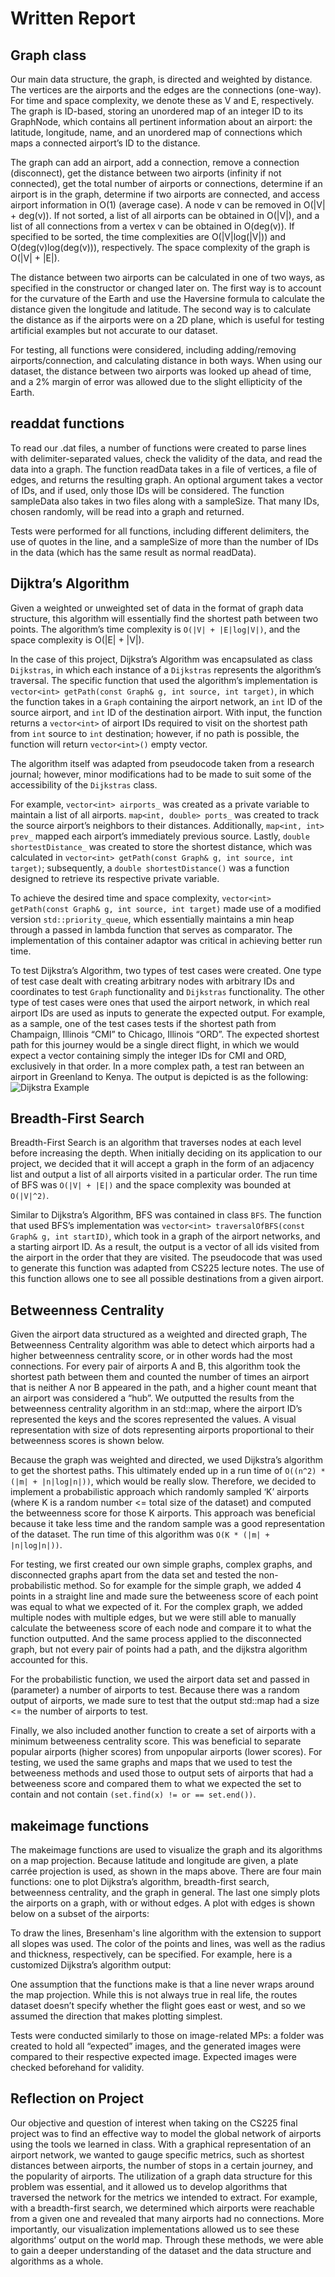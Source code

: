 # Written Report

## Graph class <br>
Our main data structure, the graph, is directed and weighted by distance. The vertices are the airports and the edges are the connections (one-way). For time and space complexity, we denote these as V and E, respectively. The graph is ID-based, storing an unordered map of an integer ID to its GraphNode, which contains all pertinent information about an airport: the latitude, longitude, name, and an unordered map of connections which maps a connected airport’s ID to the distance.

The graph can add an airport, add a connection, remove a connection (disconnect), get the distance between two airports (infinity if not connected), get the total number of airports or connections, determine if an airport is in the graph, determine if two airports are connected, and access airport information in O(1) (average case). A node v can be removed in O(|V| + deg(v)). If not sorted, a list of all airports can be obtained in O(|V|), and a list of all connections from a vertex v can be obtained in O(deg(v)). If specified to be sorted, the time complexities are O(|V|log(|V|)) and O(deg(v)log(deg(v))), respectively. The space complexity of the graph is O(|V| + |E|).

The distance between two airports can be calculated in one of two ways, as specified in the constructor or changed later on. The first way is to account for the curvature of the Earth and use the Haversine formula to calculate the distance given the longitude and latitude. The second way is to calculate the distance as if the airports were on a 2D plane, which is useful for testing artificial examples but not accurate to our dataset.

For testing, all functions were considered, including adding/removing airports/connection, and calculating distance in both ways. When using our dataset, the distance between two airports was looked up ahead of time, and a 2% margin of error was allowed due to the slight ellipticity of the Earth.

## readdat functions <br>
To read our .dat files, a number of functions were created to parse lines with delimiter-separated values, check the validity of the data, and read the data into a graph. The function readData takes in a file of vertices, a file of edges, and returns the resulting graph. An optional argument takes a vector of IDs, and if used, only those IDs will be considered. The function sampleData also takes in two files along with a sampleSize. That many IDs, chosen randomly, will be read into a graph and returned.

Tests were performed for all functions, including different delimiters, the use of quotes in the line, and a sampleSize of more than the number of IDs in the data (which has the same result as normal readData).


## Dijktra’s Algorithm <br>
Given a weighted or unweighted set of data in the format of graph data structure, this algorithm will essentially find the shortest path between two points. The algorithm’s time complexity is `O(|V| + |E|log|V|)`, and the space complexity is O(|E| + |V|). 

In the case of this project, Dijkstra’s Algorithm was encapsulated as class `Dijkstras`, in which each instance of a `Dijkstras` represents the algorithm’s traversal. The specific function that used the algorithm’s implementation is `vector<int> getPath(const Graph& g, int source, int target)`, in which the function takes in a `Graph` containing the airport network, an `int` ID of the source airport, and `int` ID of the destination airport. With input, the function returns a `vector<int>` of airport IDs required to visit on the shortest path from `int` source to `int` destination; however, if no path is possible, the function will return `vector<int>()` empty vector.

The algorithm itself was adapted from pseudocode taken from a research journal; however, minor modifications had to be made to suit some of the accessibility of the `Dijkstras` class. 

For example, `vector<int> airports_` was created as a private variable to maintain a list of all airports. `map<int, double> ports_` was created to track the source airport’s neighbors to their distances. Additionally, `map<int, int> prev_` mapped each airport’s immediately previous source. Lastly, `double shortestDistance_` was created to store the shortest distance, which was calculated in `vector<int> getPath(const Graph& g, int source, int target)`; subsequently, a `double shortestDistance()` was a function designed to retrieve its respective private variable.

To achieve the desired time and space complexity, `vector<int> getPath(const Graph& g, int source, int target)` made use of a modified version `std::priority_queue`, which essentially maintains a min heap through a passed in lambda function that serves as comparator. The implementation of this container adaptor was critical in achieving better run time.

To test Dijkstra’s Algorithm, two types of test cases were created. One type of test case dealt with creating arbitrary nodes with arbitrary IDs and coordinates to test `Graph` functionality and `Dijkstras` functionality. The other type of test cases were ones that used the airport network, in which real airport IDs are used as inputs to generate the expected output. For example, as a sample, one of the test cases tests if the shortest path from Champaign, Illinois “CMI” to Chicago, Illinois “ORD”. The expected shortest path for this journey would be a single direct flight, in which we would expect a vector containing simply the integer IDs for CMI and ORD, exclusively in that order. In a more complex path, a test ran between an airport in Greenland to Kenya. The output is depicted is as the following: ![Dijkstra Example](../WBLR-CS-225-Project-1/entry/dij_example.png) <br>

## Breadth-First Search <br>

Breadth-First Search is an algorithm that traverses nodes at each level before increasing the depth. When initially deciding on its application to our project, we decided that it will accept a graph in the form of an adjacency list and output a list of all airports visited in a particular order. The run time of BFS was `O(|V| + |E|)` and the space complexity was bounded at `O(|V|^2)`.

Similar to Dijkstra’s Algorithm, BFS was contained in class `BFS`. The function that used BFS’s implementation was `vector<int> traversalOfBFS(const Graph& g, int startID)`, which took in a graph of the airport networks, and a starting airport ID. As a result, the output is a vector of all ids visited from the airport in the order that they are visited. The pseudocode that was used to generate this function was adapted from CS225 lecture notes. The use of this function allows one to see all possible destinations from a given airport.

## Betweenness Centrality <br>

Given the airport data structured as a weighted and directed graph, The Betweenness Centrality algorithm was able to detect which airports had a higher betweenness centrality score, or in other words had the most connections. For every pair of airports A and B, this algorithm took the shortest path between them and counted the number of times an airport that is neither A nor B appeared in the path, and a higher count meant that an airport was considered a “hub”. We outputted the results from the betweenness centrality algorithm in an std::map, where the airport ID’s represented the keys and the scores represented the values. A visual representation with size of dots representing airports proportional to their betweenness scores is shown below.


Because the graph was weighted and directed, we used Dijkstra’s algorithm to get the shortest paths. This ultimately ended up in a run time of `O((n^2) * (|m| + |n|log|n|))`, which would be really slow. Therefore, we decided to implement a probabilistic approach which randomly sampled ‘K’ airports (where K is a random number <= total size of the dataset) and computed the betweenness score for those K airports. This approach was beneficial because it take less time and the random sample was a good representation of the dataset. The run time of this algorithm was `O(K * (|m| + |n|log|n|))`.

For testing, we first created our own simple graphs, complex graphs, and disconnected graphs apart from the data set and tested the non-probabilistic method. So for example for the simple graph, we added 4 points in a straight line and made sure the betweeness score of each point was equal to what we expected of it. For the complex graph, we added multiple nodes with multiple edges, but we were still able to manually calculate the betweeness score of each node and compare it to what the function outputted. And the same process applied to the disconnected graph, but not every pair of points had a path, and the dijkstra algorithm accounted for this. 

For the probabilistic function, we used the airport data set and passed in (parameter) a number of airports to test. Because there was a random output of airports, we made sure to test that the output std::map had a size <= the number of airports to test.

Finally, we also included another function to create a set of airports with a minimum betweeness centrality score. This was beneficial to separate popular airports (higher scores) from unpopular airports (lower scores). For testing, we used the same graphs and maps that we used to test the betweeness methods and used those to output sets of airports that had a betweeness score and compared them to what we expected the set to contain and not contain `(set.find(x) != or == set.end())`.

## makeimage functions <br>

The makeimage functions are used to visualize the graph and its algorithms on a map projection. Because latitude and longitude are given, a plate carrée projection is used, as shown in the maps above. There are four main functions: one to plot Dijkstra’s algorithm, breadth-first search, betweenness centrality, and the graph in general. The last one simply plots the airports on a graph, with or without edges. A plot with edges is shown below on a subset of the airports:


To draw the lines, Bresenham's line algorithm with the extension to support all slopes was used. The color of the points and lines, was well as the radius and thickness, respectively, can be specified. For example, here is a customized Dijkstra’s algorithm output:


One assumption that the functions make is that a line never wraps around the map projection. While this is not always true in real life, the routes dataset doesn’t specify whether the flight goes east or west, and so we assumed the direction that makes plotting simplest.

Tests were conducted similarly to those on image-related MPs: a folder was created to hold all “expected” images, and the generated images were compared to their respective expected image. Expected images were checked beforehand for validity.

## Reflection on Project <br>

Our objective and question of interest when taking on the CS225 final project was to find an effective way to model the global network of airports using the tools we learned in class. With a graphical representation of an airport network, we wanted to gauge specific metrics, such as shortest distances between airports, the number of stops in a certain journey, and the popularity of airports. The utilization of a graph data structure for this problem was essential, and it allowed us to develop algorithms that traversed the network for the metrics we intended to extract. For example, with a breadth-first search, we determined which airports were reachable from a given one and revealed that many airports had no connections. More importantly, our visualization implementations allowed us to see these algorithms’ output on the world map. Through these methods, we were able to gain a deeper understanding of the dataset and the data structure and algorithms as a whole.

